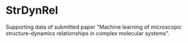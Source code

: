 # StrDynRel
Supporting data of submitted paper "Machine learning of microscopic structure-dynamics relationships in complex molecular systems". 
